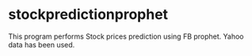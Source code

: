 # stockpredictionprophet
This program performs Stock prices prediction using FB prophet. Yahoo data has been used.
